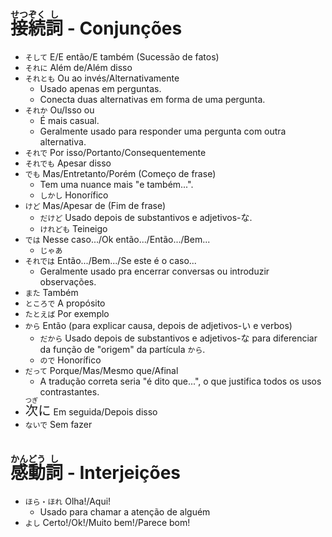 # <ruby>接<rt>せつ</rt>続<rt>ぞく</rt>詞<rt>し</rt></ruby> - Conjunções

-   `そして` E/E então/E também (Sucessão de fatos)
-   `それに` Além de/Além disso
-   `それとも` Ou ao invés/Alternativamente
    -   Usado apenas em perguntas.
    -   Conecta duas alternativas em forma de uma pergunta.
-   `それか` Ou/Isso ou
    -   É mais casual.
    -   Geralmente usado para responder uma pergunta com outra alternativa.
-   `それで` Por isso/Portanto/Consequentemente
-   `それでも` Apesar disso
-   `でも` Mas/Entretanto/Porém (Começo de frase)
    -   Tem uma nuance mais "e também...".
    -   `しかし` Honorífico
-   `けど` Mas/Apesar de (Fim de frase)
    -   `だけど` Usado depois de substantivos e adjetivos-な.
    -   `けれども` Teineigo
-   `では` Nesse caso.../Ok então.../Então.../Bem...
    -   `じゃあ`
-   `それでは` Então.../Bem.../Se este é o caso...
    -   Geralmente usado pra encerrar conversas ou introduzir observações.
-   `また` Também
-   `ところで` A propósito
-   `たとえば` Por exemplo
-   `から` Então (para explicar causa, depois de adjetivos-い e verbos)
    -   `だから` Usado depois de substantivos e adjetivos-な para diferenciar da função de "origem" da partícula `から`.
    -   `ので` Honorífico
-   `だって` Porque/Mas/Mesmo que/Afinal
    -   A tradução correta seria "é dito que...", o que justifica todos os usos contrastantes.
-   <font size="5"><code><ruby>次<rt>つぎ</rt></ruby>に</code></font> Em seguida/Depois disso
-   `ないで` Sem fazer

# <ruby>感<rt>かん</rt>動<rt>どう</rt>詞<rt>し</rt></ruby> - Interjeições

-   `ほら・ほれ` Olha!/Aqui!
    -   Usado para chamar a atenção de alguém
-   `よし` Certo!/Ok!/Muito bem!/Parece bom!
